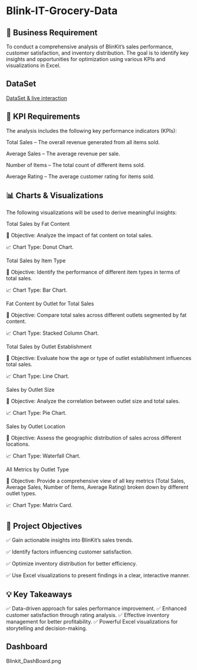 # Blink-IT-Grocery-Data
## 🚀 Business Requirement

To conduct a comprehensive analysis of BlinKit’s sales performance, customer satisfaction, and inventory distribution. The goal is to identify key insights and opportunities for optimization using various KPIs and visualizations in Excel.

## DataSet
<a href="https://github.com/supraja-kamineni/BlinkIT-Grocery-Data/blob/main/BlinkIT%20Grocery%20Data.xlsx">DataSet & live interaction</a>
## 📌 KPI Requirements

The analysis includes the following key performance indicators (KPIs):

Total Sales – The overall revenue generated from all items sold.

Average Sales – The average revenue per sale.

Number of Items – The total count of different items sold.

Average Rating – The average customer rating for items sold.


## 📊 Charts & Visualizations

The following visualizations will be used to derive meaningful insights:

Total Sales by Fat Content

🎯 Objective: Analyze the impact of fat content on total sales.

📈 Chart Type: Donut Chart.

Total Sales by Item Type

🎯 Objective: Identify the performance of different item types in terms of total sales.

📈 Chart Type: Bar Chart.

Fat Content by Outlet for Total Sales

🎯 Objective: Compare total sales across different outlets segmented by fat content.

📈 Chart Type: Stacked Column Chart.

Total Sales by Outlet Establishment

🎯 Objective: Evaluate how the age or type of outlet establishment influences total sales.

📈 Chart Type: Line Chart.

Sales by Outlet Size

🎯 Objective: Analyze the correlation between outlet size and total sales.

📈 Chart Type: Pie Chart.

Sales by Outlet Location

🎯 Objective: Assess the geographic distribution of sales across different locations.

📈 Chart Type: Waterfall Chart.

All Metrics by Outlet Type

🎯 Objective: Provide a comprehensive view of all key metrics (Total Sales, Average Sales, Number of Items, Average Rating) broken down by different outlet types.

📈 Chart Type: Matrix Card.

## 🎯 Project Objectives

✅ Gain actionable insights into BlinKit’s sales trends.

✅ Identify factors influencing customer satisfaction.

✅ Optimize inventory distribution for better efficiency.

✅ Use Excel visualizations to present findings in a clear, interactive manner.

## 💡 Key Takeaways

✅ Data-driven approach for sales performance improvement.
✅ Enhanced customer satisfaction through rating analysis.
✅ Effective inventory management for better profitability.
✅ Powerful Excel visualizations for storytelling and decision-making.

## Dashboard
Blinkit_DashBoard.png
